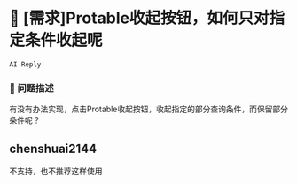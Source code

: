 # 👑 [需求]Protable收起按钮，如何只对指定条件收起呢

`AI Reply`

### 🧐 问题描述

有没有办法实现，点击Protable收起按钮，收起指定的部分查询条件，而保留部分条件呢？

## chenshuai2144

不支持，也不推荐这样使用
